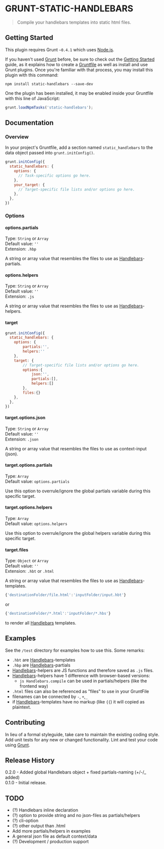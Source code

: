 # GRUNT-STATIC-HANDLEBARS

> Compile your handlebars templates into static html files.

## Getting Started
This plugin requires Grunt `~0.4.1` which uses [Node.js](http://nodejs.org/download).

If you haven't used [Grunt](http://gruntjs.com/) before, be sure to check out the [Getting Started](http://gruntjs.com/getting-started) guide, as it explains how to create a [Gruntfile](http://gruntjs.com/sample-gruntfile) as well as install and use Grunt plugins. Once you're familiar with that process, you may install this plugin with this command:

```shell
npm install static-handlebars --save-dev
```

One the plugin has been installed, it may be enabled inside your Gruntfile with this line of JavaScript:

```js
grunt.loadNpmTasks('static-handlebars');
```

## Documentation

### Overview
In your project's Gruntfile, add a section named `static_handlebars` to the data object passed into `grunt.initConfig()`.

```js
grunt.initConfig({
  static_handlebars: {
    options: {
      // Task-specific options go here.
    },
    your_target: {
      // Target-specific file lists and/or options go here.
    },
  },
})
```

### Options

#### options.partials
Type: `String` or `Array`  
Default value: `''`  
Extension: `.hbp`

A string or array value that resembles the files to use as [Handlebars](http://handlebarsjs.com)-partials.

#### options.helpers
Type: `String` or `Array`  
Default value: `''`  
Extension: `.js`

A string or array value that resembles the files to use as [Handlebars](http://handlebarsjs.com)-helpers.

#### target

```js
grunt.initConfig({
  static_handlebars: {
    options: {
    	partials:'',
    	helpers:''
    },
    target: {
        // Target-specific file lists and/or options go here.
    	options:{
    		json:'',
    		partials:[],
    		helpers:[]
    	},
    	files:{}
    },
  },
})
```

#### target.options.json

Type: `String` or `Array`  
Default value: `''`  
Extension: `.json`

A string or array value that resembles the files to use as context-input (json).

#### target.options.partials

Type: `Array`  
Default value: `options.partials`

Use this option to overrule/ignore the global partials variable during this specific target.

#### target.options.helpers

Type: `Array`  
Default value: `options.helpers`

Use this option to overrule/ignore the global helpers variable during this specific target.

#### target.files

Type: `Object` or `Array`  
Default value: `''`  
Extension: `.hbt` or `.html`

A string or array value that resembles the files to use as [Handlebars](http://handlebarsjs.com)-templates.

```js
{'destinationFolder/file.html':'inputFolder/input.hbt'}
```  
or  
```js
{'destinationFolder/*.html':'inputFolder/*.hbs'}
```  
to render all [Handlebars](http://handlebarsjs.com) templates.

## Examples

See the ```/test``` directory for examples how to use this. Some remarks:

* ```.hbt``` are [Handlebars](http://handlebarsjs.com)-templates
* ```.hbp``` are [Handlebars](http://handlebarsjs.com)-partials
* [Handlebars](http://handlebarsjs.com)-helpers are JS functions and therefore saved as ```.js``` files.
* [Handlebars](http://handlebarsjs.com)-helpers have 1 difference with browser-based versions:
	* ```js Handlebars.compile``` can be used in partials/helpers (like the frontend way)
* ```.html``` files can also be referenced as "files" to use in your GruntFile
* filenames can be connected by ```-```, ```+```,```_```
* if [Handlebars](http://handlebarsjs.com)-templates have no markup (like ```{{```) it will copied as plaintext.

## Contributing
In lieu of a formal styleguide, take care to maintain the existing coding style. Add unit tests for any new or changed functionality. Lint and test your code using [Grunt](http://gruntjs.com/).

## Release History
0.2.0 - Added global Handlebars object + fixed partials-naming (+/-/_ added)  
0.1.0 - Initial release.

## TODO
* (?) Handlebars inline declaration
* (?) option to provide string and no json-files as partials/helpers
* (?) cli-option
* (?) other output than .html
* Add more partials/helpers in examples
* A general json file as default context/data
* (?) Development / production support